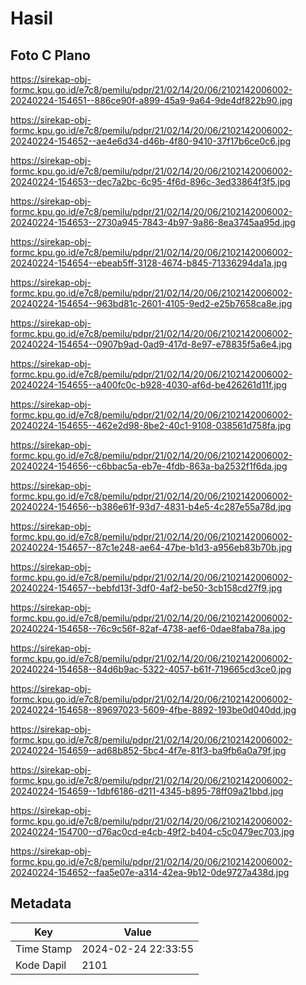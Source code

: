 # Hasil

## Foto C Plano

https://sirekap-obj-formc.kpu.go.id/e7c8/pemilu/pdpr/21/02/14/20/06/2102142006002-20240224-154651--886ce90f-a899-45a9-9a64-9de4df822b90.jpg

https://sirekap-obj-formc.kpu.go.id/e7c8/pemilu/pdpr/21/02/14/20/06/2102142006002-20240224-154652--ae4e6d34-d46b-4f80-9410-37f17b6ce0c6.jpg

https://sirekap-obj-formc.kpu.go.id/e7c8/pemilu/pdpr/21/02/14/20/06/2102142006002-20240224-154653--dec7a2bc-6c95-4f6d-896c-3ed33864f3f5.jpg

https://sirekap-obj-formc.kpu.go.id/e7c8/pemilu/pdpr/21/02/14/20/06/2102142006002-20240224-154653--2730a945-7843-4b97-9a86-8ea3745aa95d.jpg

https://sirekap-obj-formc.kpu.go.id/e7c8/pemilu/pdpr/21/02/14/20/06/2102142006002-20240224-154654--ebeab5ff-3128-4674-b845-71336294da1a.jpg

https://sirekap-obj-formc.kpu.go.id/e7c8/pemilu/pdpr/21/02/14/20/06/2102142006002-20240224-154654--963bd81c-2601-4105-9ed2-e25b7658ca8e.jpg

https://sirekap-obj-formc.kpu.go.id/e7c8/pemilu/pdpr/21/02/14/20/06/2102142006002-20240224-154654--0907b9ad-0ad9-417d-8e97-e78835f5a6e4.jpg

https://sirekap-obj-formc.kpu.go.id/e7c8/pemilu/pdpr/21/02/14/20/06/2102142006002-20240224-154655--a400fc0c-b928-4030-af6d-be426261d11f.jpg

https://sirekap-obj-formc.kpu.go.id/e7c8/pemilu/pdpr/21/02/14/20/06/2102142006002-20240224-154655--462e2d98-8be2-40c1-9108-038561d758fa.jpg

https://sirekap-obj-formc.kpu.go.id/e7c8/pemilu/pdpr/21/02/14/20/06/2102142006002-20240224-154656--c6bbac5a-eb7e-4fdb-863a-ba2532f1f6da.jpg

https://sirekap-obj-formc.kpu.go.id/e7c8/pemilu/pdpr/21/02/14/20/06/2102142006002-20240224-154656--b386e61f-93d7-4831-b4e5-4c287e55a78d.jpg

https://sirekap-obj-formc.kpu.go.id/e7c8/pemilu/pdpr/21/02/14/20/06/2102142006002-20240224-154657--87c1e248-ae64-47be-b1d3-a956eb83b70b.jpg

https://sirekap-obj-formc.kpu.go.id/e7c8/pemilu/pdpr/21/02/14/20/06/2102142006002-20240224-154657--bebfd13f-3df0-4af2-be50-3cb158cd27f9.jpg

https://sirekap-obj-formc.kpu.go.id/e7c8/pemilu/pdpr/21/02/14/20/06/2102142006002-20240224-154658--76c9c56f-82af-4738-aef6-0dae8faba78a.jpg

https://sirekap-obj-formc.kpu.go.id/e7c8/pemilu/pdpr/21/02/14/20/06/2102142006002-20240224-154658--84d6b9ac-5322-4057-b61f-719665cd3ce0.jpg

https://sirekap-obj-formc.kpu.go.id/e7c8/pemilu/pdpr/21/02/14/20/06/2102142006002-20240224-154658--89697023-5609-4fbe-8892-193be0d040dd.jpg

https://sirekap-obj-formc.kpu.go.id/e7c8/pemilu/pdpr/21/02/14/20/06/2102142006002-20240224-154659--ad68b852-5bc4-4f7e-81f3-ba9fb6a0a79f.jpg

https://sirekap-obj-formc.kpu.go.id/e7c8/pemilu/pdpr/21/02/14/20/06/2102142006002-20240224-154659--1dbf6186-d211-4345-b895-78ff09a21bbd.jpg

https://sirekap-obj-formc.kpu.go.id/e7c8/pemilu/pdpr/21/02/14/20/06/2102142006002-20240224-154700--d76ac0cd-e4cb-49f2-b404-c5c0479ec703.jpg

https://sirekap-obj-formc.kpu.go.id/e7c8/pemilu/pdpr/21/02/14/20/06/2102142006002-20240224-154652--faa5e07e-a314-42ea-9b12-0de9727a438d.jpg


## Metadata

| Key        | Value               |
| ---------- | ------------------- |
| Time Stamp | 2024-02-24 22:33:55 |
| Kode Dapil | 2101                |



